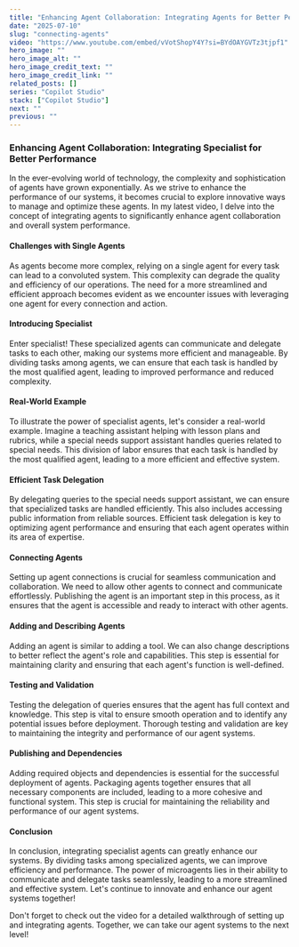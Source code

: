 ```yaml
---
title: "Enhancing Agent Collaboration: Integrating Agents for Better Performance"
date: "2025-07-10"
slug: "connecting-agents"
video: "https://www.youtube.com/embed/vVotShopY4Y?si=BYdOAYGVTz3tjpf1"
hero_image: ""
hero_image_alt: ""
hero_image_credit_text: ""
hero_image_credit_link: ""
related_posts: []
series: "Copilot Studio"
stack: ["Copilot Studio"]
next: ""
previous: ""
---
```


### Enhancing Agent Collaboration: Integrating Specialist for Better Performance

In the ever-evolving world of technology, the complexity and sophistication of agents have grown exponentially. As we strive to enhance the performance of our systems, it becomes crucial to explore innovative ways to manage and optimize these agents. In my latest video, I delve into the concept of integrating agents to significantly enhance agent collaboration and overall system performance.

#### Challenges with Single Agents

As agents become more complex, relying on a single agent for every task can lead to a convoluted system. This complexity can degrade the quality and efficiency of our operations. The need for a more streamlined and efficient approach becomes evident as we encounter issues with leveraging one agent for every connection and action.

#### Introducing Specialist 

Enter specialist! These specialized agents can communicate and delegate tasks to each other, making our systems more efficient and manageable. By dividing tasks among agents, we can ensure that each task is handled by the most qualified agent, leading to improved performance and reduced complexity.

#### Real-World Example

To illustrate the power of specialist agents, let's consider a real-world example. Imagine a teaching assistant helping with lesson plans and rubrics, while a special needs support assistant handles queries related to special needs. This division of labor ensures that each task is handled by the most qualified agent, leading to a more efficient and effective system.

#### Efficient Task Delegation

By delegating queries to the special needs support assistant, we can ensure that specialized tasks are handled efficiently. This also includes accessing public information from reliable sources. Efficient task delegation is key to optimizing agent performance and ensuring that each agent operates within its area of expertise.

#### Connecting Agents

Setting up agent connections is crucial for seamless communication and collaboration. We need to allow other agents to connect and communicate effortlessly. Publishing the agent is an important step in this process, as it ensures that the agent is accessible and ready to interact with other agents.

#### Adding and Describing Agents

Adding an agent is similar to adding a tool. We can also change descriptions to better reflect the agent's role and capabilities. This step is essential for maintaining clarity and ensuring that each agent's function is well-defined.

#### Testing and Validation

Testing the delegation of queries ensures that the agent has full context and knowledge. This step is vital to ensure smooth operation and to identify any potential issues before deployment. Thorough testing and validation are key to maintaining the integrity and performance of our agent systems.

#### Publishing and Dependencies

Adding required objects and dependencies is essential for the successful deployment of agents. Packaging agents together ensures that all necessary components are included, leading to a more cohesive and functional system. This step is crucial for maintaining the reliability and performance of our agent systems.

#### Conclusion

In conclusion, integrating specialist agents can greatly enhance our systems. By dividing tasks among specialized agents, we can improve efficiency and performance. The power of microagents lies in their ability to communicate and delegate tasks seamlessly, leading to a more streamlined and effective system. Let's continue to innovate and enhance our agent systems together!

Don't forget to check out the video for a detailed walkthrough of setting up and integrating agents. Together, we can take our agent systems to the next level!